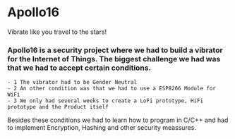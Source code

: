 # Apollo16
Vibrate like you travel to the stars!

### Apollo16 is a security project where we had to build a vibrator for the Internet of Things. The biggest challenge we had was that we had to accept certain conditions.


    - 1 The vibrator had to be Gender Neutral
    - 2 An other condition was that we had to use a ESP8266 Module for WiFi
    - 3 We only had several weeks to create a LoFi prototype, HiFi prototype and the Product itself

Besides these conditions we had to learn how to program in C/C++ and had to implement Encryption, Hashing and other security meassures.
